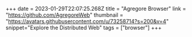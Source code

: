 +++
date = 2023-01-29T22:07:25.268Z
title = "Agregore Browser"
link = "https://github.com/AgregoreWeb"
thumbnail = "https://avatars.githubusercontent.com/u/73258714?s=200&v=4"
snippet="Explore the Distributed Web"
tags = ["browser"]
+++
